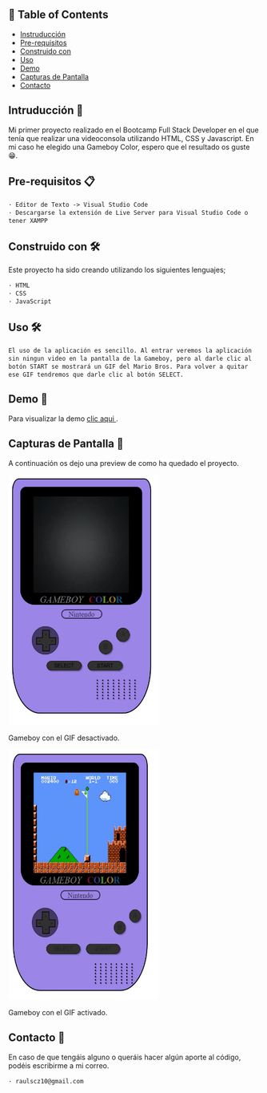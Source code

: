 ## 📝 Table of Contents

- [Instruducción](#Instruducción)
- [Pre-requisitos](#Pre-requisitos)
- [Construido con](#Construido)
- [Uso](#uso)
- [Demo](#Demo)
- [Capturas de Pantalla](#CapturasdePantalla)
- [Contacto](#Contacto)

## Intruducción 🧐 <a name = "Instruducción"></a>

Mi primer proyecto realizado en el Bootcamp Full Stack Developer en el que tenía que realizar una videoconsola utilizando HTML, CSS y Javascript. En mi caso he elegido una Gameboy Color, espero que el resultado os guste 😁.

## Pre-requisitos 📋 <a name = "Pre-requisitos"></a>

    · Editor de Texto -> Visual Studio Code
    · Descargarse la extensión de Live Server para Visual Studio Code o tener XAMPP

## Construido con 🛠️ <a name = "Construido"></a>

Este proyecto ha sido creando utilizando los siguientes lenguajes;

    · HTML
    · CSS
    · JavaScript

## Uso 🛠️<a name= "Uso"></a>

    El uso de la aplicación es sencillo. Al entrar veremos la aplicación sin ningun video en la pantalla de la Gameboy, pero al darle clic al botón START se mostrará un GIF del Mario Bros. Para volver a quitar ese GIF tendremos que darle clic al botón SELECT.

## Demo 👀 <a name = "Demo" ></a>

Para visualizar la demo <a href="https://raulscz10.github.io/gameboy-html-css/" target="_blank"> clic aqui </a>.
## Capturas de Pantalla  📸 <a name = "CapturasdePantalla"></a>

A continuación os dejo una preview de como ha quedado el proyecto.

<img src="./img/preview-gameboy-off.JPG" alt="Preview De La GB sin gif" width="300" height="500">

Gameboy con el GIF desactivado.

<img src="./img/preview-gameboy.JPG" alt="Preview De La GB con gif" width="300" height="500">

Gameboy con el GIF activado.


## Contacto 📧 <a name = "Contacto"></a>

En caso de que tengáis alguno o queráis hacer algún aporte al código, podéis escribirme a mi correo.

    · raulscz10@gmail.com
